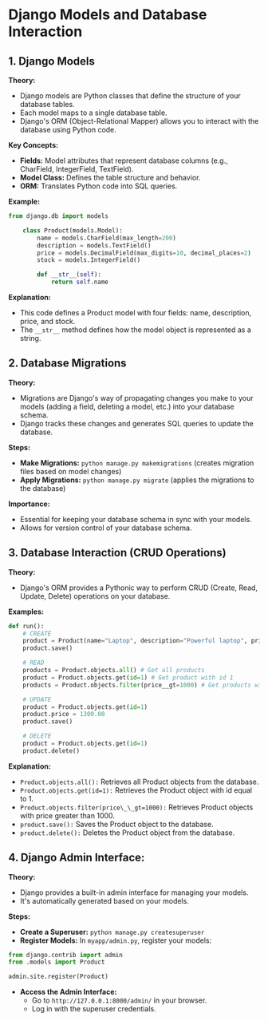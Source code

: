 # Django Models and Database Interaction

## 1. Django Models

**Theory:**

- Django models are Python classes that define the structure of your database tables.
- Each model maps to a single database table.
- Django's ORM (Object-Relational Mapper) allows you to interact with the database using Python code.

**Key Concepts:**

- **Fields:** Model attributes that represent database columns (e.g., CharField, IntegerField, TextField).
- **Model Class:** Defines the table structure and behavior.
- **ORM:** Translates Python code into SQL queries.

**Example:**

```py
from django.db import models

    class Product(models.Model):
        name = models.CharField(max_length=200)
        description = models.TextField()
        price = models.DecimalField(max_digits=10, decimal_places=2)
        stock = models.IntegerField()

        def __str__(self):
            return self.name
```

**Explanation:**

- This code defines a Product model with four fields: name, description, price, and stock.
- The `__str__` method defines how the model object is represented as a string.

## 2. Database Migrations

**Theory:**

- Migrations are Django's way of propagating changes you make to your models (adding a field, deleting a model, etc.) into your database schema.
- Django tracks these changes and generates SQL queries to update the database.

**Steps:**

- **Make Migrations:** `python manage.py makemigrations` (creates migration files based on model changes)
- **Apply Migrations:** `python manage.py migrate` (applies the migrations to the database)

**Importance:**

- Essential for keeping your database schema in sync with your models.
- Allows for version control of your database schema.

## 3. Database Interaction (CRUD Operations)

**Theory:**

- Django's ORM provides a Pythonic way to perform CRUD (Create, Read, Update, Delete) operations on your database.

**Examples:**

```py
def run():
    # CREATE
    product = Product(name="Laptop", description="Powerful laptop", price=1200.00, stock=10)
    product.save()

    # READ
    products = Product.objects.all() # Get all products
    product = Product.objects.get(id=1) # Get product with id 1
    products = Product.objects.filter(price__gt=1000) # Get products with price greater than 1000

    # UPDATE
    product = Product.objects.get(id=1)
    product.price = 1300.00
    product.save()

    # DELETE
    product = Product.objects.get(id=1)
    product.delete()
```

**Explanation:**

- `Product.objects.all():` Retrieves all Product objects from the database.
- `Product.objects.get(id=1):` Retrieves the Product object with id equal to 1.
- `Product.objects.filter(price\_\_gt=1000):` Retrieves Product objects with price greater than 1000.
- `product.save():` Saves the Product object to the database.
- `product.delete():` Deletes the Product object from the database.

## 4. Django Admin Interface:

**Theory:**

- Django provides a built-in admin interface for managing your models.
- It's automatically generated based on your models.

**Steps:**

- **Create a Superuser:** `python manage.py createsuperuser`
- **Register Models:** In `myapp/admin.py`, register your models:

```py
from django.contrib import admin
from .models import Product

admin.site.register(Product)
```

- **Access the Admin Interface:**
  - Go to `http://127.0.0.1:8000/admin/` in your browser.
  - Log in with the superuser credentials.
